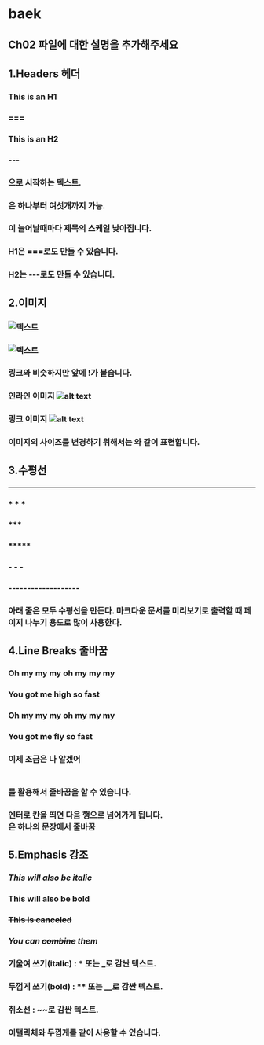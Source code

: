 # baek
## Ch02 파일에 대한 설명을 추가해주세요
## 1.Headers 헤더
### This is an H1
### ===
### This is an H2
### ---
### 으로 시작하는 텍스트.
### 은 하나부터 여섯개까지 가능.
### 이 늘어날때마다 제목의 스케일 낮아집니다.
### H1은 ===로도 만들 수 있습니다.
### H2는 ---로도 만들 수 있습니다.
## 2.이미지
### ![텍스트](이미지파일경로.jpg)
### ![텍스트](이미지파일URL)
### 링크와 비슷하지만 앞에 !가 붙습니다.
### 인라인 이미지 ![alt text](/test.png)
### 링크 이미지 ![alt text](image_URL)
### 이미지의 사이즈를 변경하기 위해서는 <img width="OOOpx" height="OOOpx"></img>와 같이 표현합니다.
## 3.수평선 <hr/>
### * * *
### ***
### *****
### - - -
### -------------------
### 아래 줄은 모두 수평선을 만든다. 마크다운 문서를 미리보기로 출력할 때 페이지 나누기 용도로 많이 사용한다.
## 4.Line Breaks 줄바꿈
### Oh my my my oh my my my
### You got me high so fast <br>
### Oh my my my oh my my my

### You got me fly so fast <br>
### 이제 조금은 나 알겠어

### <br>를 활용해서 줄바꿈을 할 수 있습니다.
### 엔터로 칸을 띄면 다음 행으로 넘어가게 됩니다. <br>은 하나의 문장에서 줄바꿈
## 5.Emphasis 강조
### _This will also be italic_

### **This will also be bold**

### ~~This is canceled~~

### _You **can** ~~combine~~ them_
### 기울여 쓰기(italic) : * 또는 _로 감싼 텍스트.
### 두껍게 쓰기(bold) : ** 또는 __로 감싼 텍스트.
### 취소선 : ~~로 감싼 텍스트.
### 이탤릭체와 두껍게를 같이 사용할 수 있습니다.
